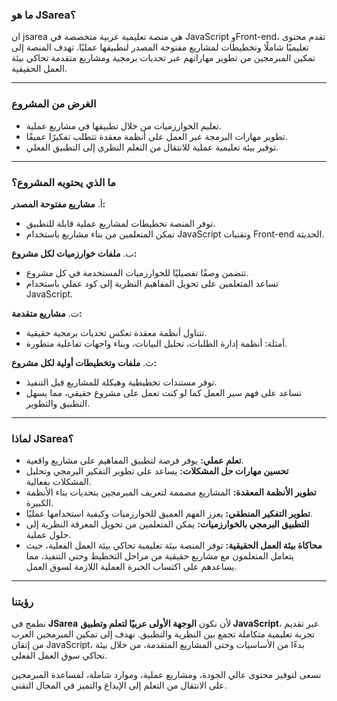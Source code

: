 ### **ما هو JSarea؟**  
ان jsarea هي منصة تعليمية عربية متخصصة في JavaScript وFront-end، تقدم محتوى تعليميًا شاملًا وتخطيطات لمشاريع مفتوحة المصدر لتطبيقها عمليًا. تهدف المنصة إلى تمكين المبرمجين من تطوير مهاراتهم عبر تحديات برمجية ومشاريع متقدمة تحاكي بيئة العمل الحقيقية.  

---

### **الغرض من المشروع**  
- تعليم الخوارزميات من خلال تطبيقها في مشاريع عملية.  
- تطوير مهارات البرمجة عبر العمل على أنظمة معقدة تتطلب تفكيرًا عميقًا.  
- توفير بيئة تعليمية عملية للانتقال من التعلم النظري إلى التطبيق الفعلي.  

---

### **ما الذي يحتويه المشروع؟**  

أ. **مشاريع مفتوحة المصدر:**  
   - توفر المنصة تخطيطات لمشاريع عملية قابلة للتطبيق.  
   - تمكن المتعلمين من بناء مشاريع باستخدام JavaScript وتقنيات Front-end الحديثة.  

ب. **ملفات خوارزميات لكل مشروع:**  
   - تتضمن وصفًا تفصيليًا للخوارزميات المستخدمة في كل مشروع.  
   - تساعد المتعلمين على تحويل المفاهيم النظرية إلى كود عملي باستخدام JavaScript.  

ت. **مشاريع متقدمة:**  
   - تتناول أنظمة معقدة تعكس تحديات برمجية حقيقية.  
   - أمثلة: أنظمة إدارة الطلبات، تحليل البيانات، وبناء واجهات تفاعلية متطورة.  

ث. **ملفات وتخطيطات أولية لكل مشروع:**  
   - توفر مستندات تخطيطية وهيكلة للمشاريع قبل التنفيذ.  
   - تساعد على فهم سير العمل كما لو كنت تعمل على مشروع حقيقي، مما يسهل التطبيق والتطوير.  

---

### **لماذا JSarea؟**  

- **تعلم عملي:** يوفر فرصة لتطبيق المفاهيم على مشاريع واقعية.  
- **تحسين مهارات حل المشكلات:** يساعد على تطوير التفكير البرمجي وتحليل المشكلات بفعالية.  
- **تطوير الأنظمة المعقدة:** المشاريع مصممة لتعريف المبرمجين بتحديات بناء الأنظمة الكبيرة.  
- **تطوير التفكير المنطقي:** يعزز الفهم العميق للخوارزميات وكيفية استخدامها عمليًا.  
- **التطبيق البرمجي بالخوارزميات:** يمكن المتعلمين من تحويل المعرفة النظرية إلى حلول عملية.  
- **محاكاة بيئة العمل الحقيقية:** توفر المنصة بيئة تعليمية تحاكي بيئة العمل الفعلية، حيث يتعامل المتعلمون مع مشاريع حقيقية من مراحل التخطيط وحتى التنفيذ، مما يساعدهم على اكتساب الخبرة العملية اللازمة لسوق العمل.  

---

### **رؤيتنا**  
نطمح في **JSarea** لأن نكون **الوجهة الأولى عربيًا لتعلم وتطبيق JavaScript**، عبر تقديم تجربة تعليمية متكاملة تجمع بين النظرية والتطبيق. نهدف إلى تمكين المبرمجين العرب من إتقان JavaScript، بدءًا من الأساسيات وحتى المشاريع المتقدمة، من خلال بيئة تحاكي سوق العمل الفعلي.  

نسعى لتوفير محتوى عالي الجودة، ومشاريع عملية، وموارد شاملة، لمساعدة المبرمجين على الانتقال من التعلم إلى الإبداع والتميز في المجال التقني.
